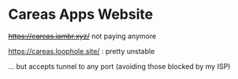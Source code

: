 # Careas Apps Website 

~~https://careas.iambr.xyz/~~ not paying anymore

https://careas.loophole.site/ : pretty unstable 

... but accepts tunnel to any port (avoiding those blocked by my ISP)



